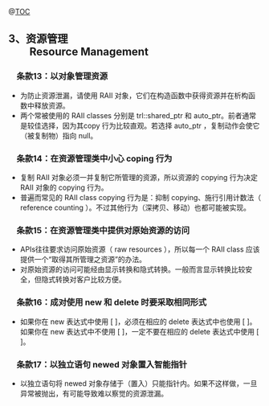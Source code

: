 ﻿@[TOC](目录)
## 3、资源管理 <br> &emsp;&emsp;Resource Management
### &emsp;条款13：以对象管理资源

 - 为防止资源泄漏，请使用 RAII 对象，它们在构造函数中获得资源并在析构函数中释放资源。
 - 两个常被使用的 RAII classes 分别是 trl::shared_ptr 和 auto_ptr。前者通常是较佳选择，因为其copy 行为比较直观。若选择 auto_ptr ，复制动作会使它（被复制物）指向 null。

### &emsp;条款14：在资源管理类中小心 coping 行为

 - 复制 RAII 对象必须一并复制它所管理的资源，所以资源的 copying 行为决定 RAII 对象的 copying 行为。
 - 普遍而常见的 RAII class copying 行为是：抑制 copying、施行引用计数法（ reference counting ）。不过其他行为（深拷贝、移动）也都可能被实现。

### &emsp;条款15：在资源管理类中提供对原始资源的访问

 - APIs往往要求访问原始资源（ raw resources ），所以每一个 RAII class 应该提供一个“取得其所管理之资源”的办法。
 - 对原始资源的访问可能经由显示转换和隐式转换。一般而言显示转换比较安全，但隐式转换对客户比较方便。

### &emsp;条款16：成对使用 new  和 delete 时要采取相同形式

 - 如果你在 new 表达式中使用 [ ]，必须在相应的 delete 表达式中也使用 [ ]。如果你在 new 表达式中不使用 [ ]，一定不要在相应的 delete 表达式中使用 [ ]。

### &emsp;条款17：以独立语句 newed 对象置入智能指针

 - 以独立语句将 newed 对象存储于（置入）只能指针内。如果不这样做，一旦异常被抛出，有可能导致难以察觉的资源泄漏。

